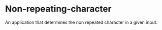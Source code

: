 # Non-repeating-character
An application that determines the non repeated character in a given input.
